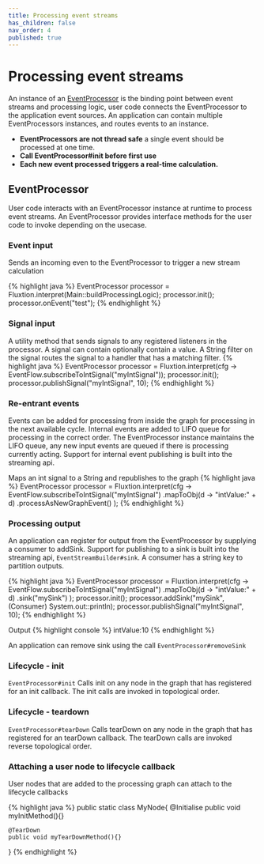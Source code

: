 ```yaml
---
title: Processing event streams
has_children: false
nav_order: 4
published: true
---
```


# Processing event streams

An instance of an 
[EventProcessor](https://github.com/v12technology/fluxtion/tree/{{site.fluxtion_version}}/runtime/src/main/java/com/fluxtion/runtime/EventProcessor.java)
is the binding point between event streams and processing logic, user code connects
the EventProcessor to the application event sources. An application can contain multiple EventProcessors instances, and
routes events to an instance. 

- **EventProcessors are not thread safe** a single event should be processed at one time. 
- **Call EventProcessor#init before first use** 
- **Each new event processed triggers a real-time calculation.**

## EventProcessor
User code interacts with an EventProcessor instance at runtime to process event streams. An EventProcessor provides 
interface methods for the user code to invoke depending on the usecase.

### Event input 
Sends an incoming even to the EventProcessor to trigger a new stream calculation

{% highlight java %}
EventProcessor processor = Fluxtion.interpret(Main::buildProcessingLogic);
processor.init();
processor.onEvent("test");
{% endhighlight %}

### Signal input
A utility method that sends signals to any registered listeners in the processor. 
A signal can contain optionally contain a value. A String filter on the signal routes the signal to a handler that has 
a matching filter.
{% highlight java %}
EventProcessor processor = Fluxtion.interpret(cfg -> EventFlow.subscribeToIntSignal("myIntSignal"));
processor.init();
processor.publishSignal("myIntSignal", 10);
{% endhighlight %}

### Re-entrant events
Events can be added for processing from inside the graph for processing in the next available cycle. Internal events
are added to LIFO queue for processing in the correct order. The EventProcessor instance maintains the LIFO queue, any 
new input events are queued if there is processing currently acting. Support for internal event publishing is built 
into the streaming api.

Maps an int signal to a String and republishes to the graph
{% highlight java %}
EventProcessor processor = Fluxtion.interpret(cfg -> EventFlow.subscribeToIntSignal("myIntSignal")
        .mapToObj(d -> "intValue:" + d)
        .processAsNewGraphEvent()
);
{% endhighlight %}

### Processing output
An application can register for output from the EventProcessor by supplying a consumer
to addSink. Support for publishing to a sink is built into the streaming api, ```EventStreamBuilder#sink```. 
A consumer has a string key to partition outputs.

{% highlight java %}
EventProcessor processor = Fluxtion.interpret(cfg -> EventFlow.subscribeToIntSignal("myIntSignal")
        .mapToObj(d -> "intValue:" + d)
        .sink("mySink")
);
processor.init();
processor.addSink("mySink", (Consumer<String>) System.out::println);
processor.publishSignal("myIntSignal", 10);
{% endhighlight %}

Output
{% highlight console %}
intValue:10
{% endhighlight %}

An application can remove sink using the call ```EventProcessor#removeSink```

### Lifecycle - init
```EventProcessor#init``` Calls init on any node in the graph that has registered for an init callback. The init calls 
are invoked in topological order.

### Lifecycle - teardown
```EventProcessor#tearDown``` Calls tearDown on any node in the graph that has registered for an tearDown callback. 
The tearDown calls are invoked reverse topological order.

### Attaching a user node to lifecycle callback
User nodes that are added to the processing graph can attach to the lifecycle callbacks

{% highlight java %}
public static class MyNode{
    @Initialise
    public void myInitMethod(){}
    
    @TearDown
    public void myTearDownMethod(){}
}
{% endhighlight %}